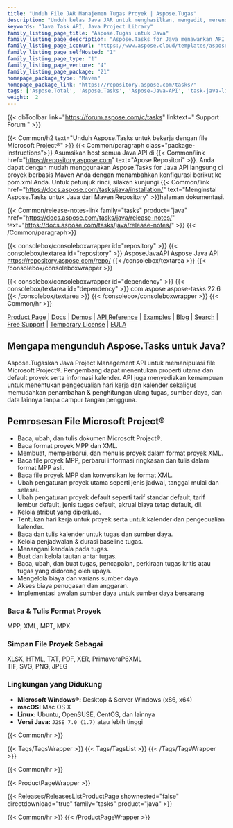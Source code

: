 ```yaml
---
title: "Unduh File JAR Manajemen Tugas Proyek | Aspose.Tugas"
description: "Unduh kelas Java JAR untuk menghasilkan, mengedit, merender, mengonversi file Proyek. Mendukung rumus, kalender, tugas, sumber daya, pelaporan & analisis risiko proyek."
keywords: "Java Task API, Java Project Library"
family_listing_page_title: "Aspose.Tugas untuk Java"
family_listing_page_description: "Aspose.Tasks for Java menawarkan API manajemen proyek yang memungkinkan pengembang aplikasi Java menyediakan kemampuan manipulasi dokumen Microsoft Project ® dalam aplikasi mereka - semuanya tanpa menggunakan Microsoft Project ®."
family_listing_page_iconurl: "https://www.aspose.cloud/templates/aspose/App_Themes/V3/images/tasks/272x272/aspose_tasks-for-java-min.png"
family_listing_page_selfHosted: "1"
family_listing_page_type: "1"
family_listing_page_venture: "4"
family_listing_page_package: "21"
homepage_package_type: "Maven"
homepage_package_link: "https://repository.aspose.com/tasks/"
tags: ['Aspose.Total', 'Aspose.Tasks', 'Aspose-Java-API', 'task-java-library', 'task-java-class', 'Maven', 'MPP', 'XML', 'MPT', 'XER', 'P6XML', 'MPX', 'J2SE', 'formula', 'calendar', 'task', 'task-scheduling', 'assignment', 'task-cost', 'project-cost', 'project-scheduling']
weight:  2
---
```


{{< dbToolbar link="https://forum.aspose.com/c/tasks" linktext=" Support Forum " >}}

{{< Common/h2 text="Unduh Aspose.Tasks untuk bekerja dengan file Microsoft Project®"  >}}
{{< Common/paragraph class="package-instructions">}}
Asumsikan host semua Java API di
{{< Common/link href="https://repository.aspose.com" text="Apose Repositori"  >}}. Anda dapat dengan mudah menggunakan Aspose.Tasks for Java API langsung di proyek berbasis Maven Anda dengan menambahkan konfigurasi berikut ke pom.xml Anda. Untuk petunjuk rinci, silakan kunjungi
{{< Common/link href="https://docs.aspose.com/tasks/java/installation/" text="Menginstal Aspose.Tasks untuk Java dari Maven Repository"  >}}halaman dokumentasi.

{{< Common/release-notes-link family="tasks" product="java" href="https://docs.aspose.com/tasks/java/release-notes/" text="https://docs.aspose.com/tasks/java/release-notes/"  >}}
{{< /Common/paragraph>}}

{{< consolebox/consoleboxwrapper id="repository" >}}
   {{< consolebox/textarea id="repository" >}} 
      <repository>
      <id>AsposeJavaAPI</id>
      <name>Aspose Java API</name>
      <url>https://repository.aspose.com/repo/</url>
      </repository> 
   {{< /consolebox/textarea >}}
{{< /consolebox/consoleboxwrapper >}}

{{< consolebox/consoleboxwrapper id="dependency" >}}
   {{< consolebox/textarea id="dependency" >}}
      <dependency>
      <groupId>com.aspose</groupId>
      <artifactId>aspose-tasks</artifactId>
      <version>22.6</version>
      </dependency>
   {{< /consolebox/textarea >}}
{{< /consolebox/consoleboxwrapper >}}
{{< Common/hr >}}

[Product Page](https://products.aspose.com/tasks/java) | [Docs](https://docs.aspose.com/tasks/java/) | [Demos](https://products.aspose.app/tasks/family) | [API Reference](https://reference.aspose.com/tasks/java) | [Examples](https://github.com/aspose-tasks/Aspose.Tasks-for-Java) | [Blog](https://blog.aspose.com/category/tasks/) | [Search](https://search.aspose.com/) | [Free Support](https://forum.aspose.com/c/tasks) | [Temporary License](https://purchase.aspose.com/temporary-license) | [EULA](https://about.aspose.com/legal/eula/)

## Mengapa mengunduh Aspose.Tasks untuk Java?

Aspose.Tugaskan Java Project Management API untuk memanipulasi file Microsoft Project®. Pengembang dapat menentukan properti utama dan default proyek serta informasi kalender. API juga menyediakan kemampuan untuk menentukan pengecualian hari kerja dan kalender sekaligus memudahkan penambahan & penghitungan ulang tugas, sumber daya, dan data lainnya tanpa campur tangan pengguna.

## Pemrosesan File Microsoft Project®

- Baca, ubah, dan tulis dokumen Microsoft Project®.
- Baca format proyek MPP dan XML.
- Membuat, memperbarui, dan menulis proyek dalam format proyek XML.
- Baca file proyek MPP, perbarui informasi ringkasan dan tulis dalam format MPP asli.
- Baca file proyek MPP dan konversikan ke format XML.
- Ubah pengaturan proyek utama seperti jenis jadwal, tanggal mulai dan selesai.
- Ubah pengaturan proyek default seperti tarif standar default, tarif lembur default, jenis tugas default, akrual biaya tetap default, dll.
- Kelola atribut yang diperluas.
- Tentukan hari kerja untuk proyek serta untuk kalender dan pengecualian kalender.
- Baca dan tulis kalender untuk tugas dan sumber daya.
- Kelola penjadwalan & durasi baseline tugas.
- Menangani kendala pada tugas.
- Buat dan kelola tautan antar tugas.
- Baca, ubah, dan buat tugas, pencapaian, perkiraan tugas kritis atau tugas yang didorong oleh upaya.
- Mengelola biaya dan varians sumber daya.
- Akses biaya penugasan dan anggaran.
- Implementasi awalan sumber daya untuk sumber daya bersarang

### Baca & Tulis Format Proyek

MPP, XML, MPT, MPX

### Simpan File Proyek Sebagai

XLSX, HTML, TXT, PDF, XER, PrimaveraP6XML\
TIF, SVG, PNG, JPEG

### Lingkungan yang Didukung

- **Microsoft Windows®:** Desktop & Server Windows (x86, x64)
- **macOS:** Mac OS X
- **Linux:** Ubuntu, OpenSUSE, CentOS, dan lainnya
- **Versi Java:** `J2SE 7.0 (1.7)` atau lebih tinggi

{{< Common/hr >}}

{{< Tags/TagsWrapper >}}
 {{< Tags/TagsList >}}
{{< /Tags/TagsWrapper >}}

{{< Common/hr >}}

{{< ProductPageWrapper >}}
<!-- ReleasesListProductPage-->
   {{< Releases/ReleasesListProductPage shownested="false"  directdownload="true" family="tasks" product="java" >}}
<!-- /ReleasesListProductPage-->
{{< Common/hr >}}
{{< /ProductPageWrapper >}}

